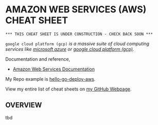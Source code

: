 # AMAZON WEB SERVICES (AWS) CHEAT SHEET

```
*** THIS CHEAT SHEET IS UNDER CONSTRUCTION - CHECK BACK SOON ***
```

`google cloud platform (gcp)` _is a massive suite of cloud computing services like
[microsoft azure](https://github.com/JeffDeCola/my-cheat-sheets/tree/master/software/infrastructure-as-a-service/cloud-services-compute/microsoft-azure-cheat-sheet)
or
[google cloud platform (gcp)](https://github.com/JeffDeCola/my-cheat-sheets/tree/master/software/infrastructure-as-a-service/cloud-services-compute/google-cloud-platform-cheat-sheet)._

Documentation and reference,

* [Amazon Web Services Documentation](https://aws.amazon.com/)

My Repo example is [hello-go-deploy-aws](https://github.com/JeffDeCola/hello-go-deploy-aws).  

View my entire list of cheat sheets on
[my GitHub Webpage](https://jeffdecola.github.io/my-cheat-sheets/).

## OVERVIEW

tbd